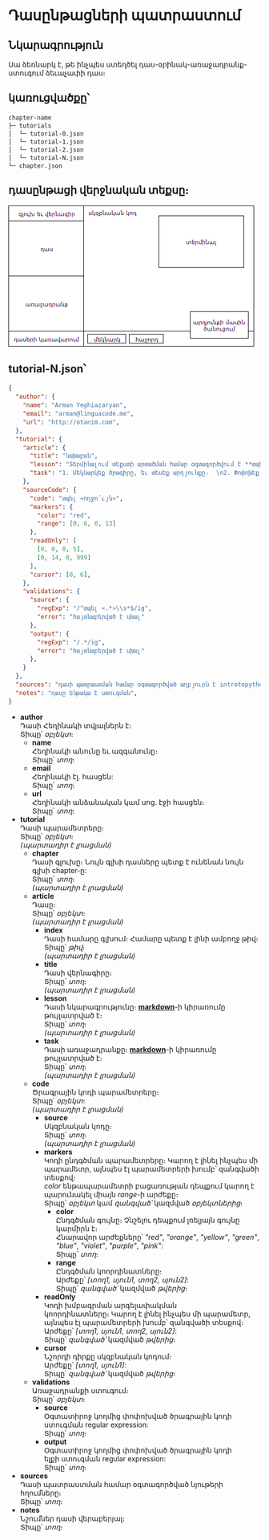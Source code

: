 # Դասընթացների պատրաստում
## Նկարագրություն
Սա ձեռնարկ է, թե ինչպես ստեղծել դաս-օրինակ-առաջադրանք-ստուգում ձեւաչափի դաս։

## կառուցվածքը՝
```
chapter-name  
├─ tutorials  
│  └─ tutorial-0.json  
│  └─ tutorial-1.json  
│  └─ tutorial-2.json  
│  └─ tutorial-N.json  
└─ chapter.json
```

## դասընթացի վերջնական տեքսը։
![դասընթաց](canvas.png "դասընթաց")

## tutorial-N.json՝
```json
{
  "author": {
    "name": "Arman Yeghiazaryan",
    "email": "arman@linguacode.me",
    "url": "http://otanim.com",
  },
  "tutorial": {
    "article": {
      "title": "նախաբան",
      "lesson": "Տերմինալում տեքստի արտածման համար օգտագործվում է **տպել** հրամանը: Օրինակ՝  \n**մուտք**՝  \n`տպել «ողջույն»`  \n**ելք**՝  \n`«ողջույն»`",
      "task": "1. Մեկնարկեք ծրագիրը, եւ տեսեք արդյունքը։  \n2. Փոփոխեք առկա արտածման տեքստը ձեր անունով, եւ մեկնարկեք ծրագիրը։",
    },
    "sourceCode": {
      "code": "տպել «ողջո՛ւյն»",
      "markers": {
        "color": "red",
        "range": [0, 6, 0, 13]
      },
      "readOnly": [
        [0, 0, 0, 5],
        [0, 14, 0, 999]
      ],
      "cursor": [0, 6],
    },
    "validations": {
      "source": {
        "regExp": "/^տպել «.*»\\s*$/ig",
        "error": "հայտնաբերված է սխալ"
      },
      "output": {
        "regExp": "/.*/ig",
        "error": "հայտնաբերված է սխալ"
      },
    }
  },
  "sources": "դասի պատրաստման համար օգտագործված աղբյուրն է introtopython.org/syllabus.html կայքը։",
  "notes": "դասը ենթակա է ստուգման",
}
```

<ul>
	<li><b>author</b><br />
	Դասի Հեղինակի&nbsp;տվյալներն է։<br />
	Տիպը՝&nbsp;<em>օբյեկտ</em>։
	<ul>
		<li><b>name</b><br />
		Հեղինակի անունը եւ ազգանունը։<br />
		Տիպը՝&nbsp;<em>տող</em>։</li>
		<li><b>email</b><br />
		Հեղինակի էլ․ հասցեն:<br />
		Տիպը՝&nbsp;<em>տող</em>։</li>
		<li><b>url</b><br />
		Հեղինակի անձանական կամ սոց․ էջի հասցեն։<br />
		Տիպը՝&nbsp;<em>տող</em>։</li>
	</ul>
	</li>
	<li><strong>tutorial</strong><br />
	Դասի&nbsp;պարամետրերը։<br />
	Տիպը՝&nbsp;<em>օբյեկտ</em>։<br />
	<em>(պարտադիր է լրացման)</em>
	<ul>
		<li><strong>chapter</strong><br />
		Դասի գլուխը։ Նույն գլխի դասները պետք է ունենան նույն գլխի chapter-ը:&nbsp;<br />
		Տիպը՝&nbsp;<em>տող</em>։<br />
		<em>(պարտադիր է լրացման)</em></li>
		<li><strong>article</strong><br />
		Դասը։<br />
		Տիպը՝&nbsp;<em>օբյեկտ</em>։<br />
		<em>(պարտադիր է լրացման)</em>
		<ul>
			<li><strong>index</strong><br />
			Դասի համարը գլխում։ Համարը պետք է լինի ամբողջ թիվ։<br />
			Տիպը՝&nbsp;<em>թիվ</em>։<br />
			<em>(պարտադիր է լրացման)</em></li>
			<li><strong>title</strong><br />
			Դասի վերնագիրը։<br />
			Տիպը՝&nbsp;<em>տող</em>։<br />
			<em>(պարտադիր է լրացման)</em></li>
			<li><strong>lesson</strong><br />
			Դասի նկարագրությունը։ <strong><a href="http://guides.github.com/features/mastering-markdown" target="_blank">markdown</a></strong>-ի կիրառումը թույլատրված է։<br />
			Տիպը՝&nbsp;<em>տող</em>։<br />
			<em>(պարտադիր է լրացման)</em></li>
			<li><strong>task</strong><br />
			Դասի առաջադրանքը։ <strong><a href="http://guides.github.com/features/mastering-markdown" target="_blank">markdown</a></strong>-ի կիրառումը թույլատրված է։<br />
			Տիպը՝&nbsp;<em>տող</em>։<br />
			<em>(պարտադիր է լրացման)</em></li>
		</ul>
		</li>
		<li><strong>code</strong><br />
		Ծրագրային կոդի պարամետրերը։<br />
		Տիպը՝&nbsp;<em>օբյեկտ</em>։<br />
		<em>(պարտադիր է լրացման)</em>
		<ul>
			<li><strong>source</strong><br />
			Սկզբնական կոդը։<br />
			Տիպը՝&nbsp;<em>տող</em>։<br />
			<em>(պարտադիր է լրացման)</em></li>
			<li><strong>markers</strong><br />
			Կոդի ընդգծման պարամետրերը։ Կարող է լինել ինչպես մի պարամետր, այնպես էլ պարամետրերի խումբ՝ զանգվածի տեսքով։<br />
			<em>color</em> ենթապարամետրի բացառության դեպքում կարող է պարունակել միայն <em>range</em>-ի արժեքը։<br />
			Տիպը՝&nbsp;<em>օբյեկտ </em>կամ<em> զանգված՝ </em>կազմված<em> օբյեկտներից</em>։
			<ul>
				<li><strong>color</strong><br />
				Ընդգծման գույնը։ Չնշելու դեպքում լռելյայն գույնը կարմիրն է։<br />
				Հնարավոր արժեքները՝ <em>&quot;red&quot;</em>, <em>&quot;orange&quot;</em>, <em>&quot;yellow&quot;</em>, <em>&quot;green&quot;</em>, <em>&quot;blue&quot;</em>, <em>&quot;violet&quot;</em>, <em>&quot;purple&quot;</em>, <em>&quot;pink&quot;</em>:<br />
				Տիպը՝&nbsp;<em>տող</em>։</li>
				<li><strong>range</strong><br />
				Ընդգծման կոորդինատները։<br />
				Արժեքը՝ <em>[տող1, սյուն1, տող2, սյուն2]</em>:<br />
				Տիպը՝&nbsp;<em>զանգված՝ </em>կազմված<em> թվերից</em>։</li>
			</ul>
			</li>
			<li><strong>readOnly</strong><br />
			Կոդի խմբագրման արգելափակման կոորդինատները։&nbsp;Կարող է լինել ինչպես մի պարամետր, այնպես էլ պարամետրերի խումբ՝ զանգվածի տեսքով։<br />
			Արժեքը՝&nbsp;<em>[տող1, սյուն1, տող2, սյուն2]</em>:<br />
			Տիպը՝&nbsp;<em>զանգված՝ </em>կազմված<em> թվերից</em>։</li>
			<li><strong>cursor</strong><br />
			Նշորդի դիրքը սկզբնական կոդում։<br />
			Արժեքը՝&nbsp;<em>[տող1, սյուն1]</em>:<br />
			Տիպը՝&nbsp;<em>զանգված՝ </em>կազմված <em>թվերից</em>։</li>
		</ul>
		</li>
		<li><strong>validations</strong><br />
		Առաջադրանքի ստուգում։<br />
		Տիպը՝&nbsp;<em>օբյեկտ</em>։
		<ul>
			<li><b>source</b><br />
			Օգտատիրոջ կողմից&nbsp;փոփոխված ծրագրային կոդի ստուգման regular expression:<br />
			Տիպը՝&nbsp;<em>տող</em>։</li>
			<li><strong>output</strong><br />
			Օգտատիրոջ կողմից&nbsp;փոփոխված ծրագրային կոդի ելքի&nbsp;ստուգման regular expression:<br />
			Տիպը՝&nbsp;<em>տող</em>։</li>
		</ul>
		</li>
	</ul>
	</li>
	<li><strong>sources</strong><br />
	Դասի պատրաստման համար օգտագործված նյութերի հղումները։<br />
	Տիպը՝&nbsp;<em>տող</em>։</li>
	<li><strong>notes</strong><br />
	Նշումներ դասի վերաբերյալ։<br />
	Տիպը՝&nbsp;<em>տող</em>։</li>
</ul>
